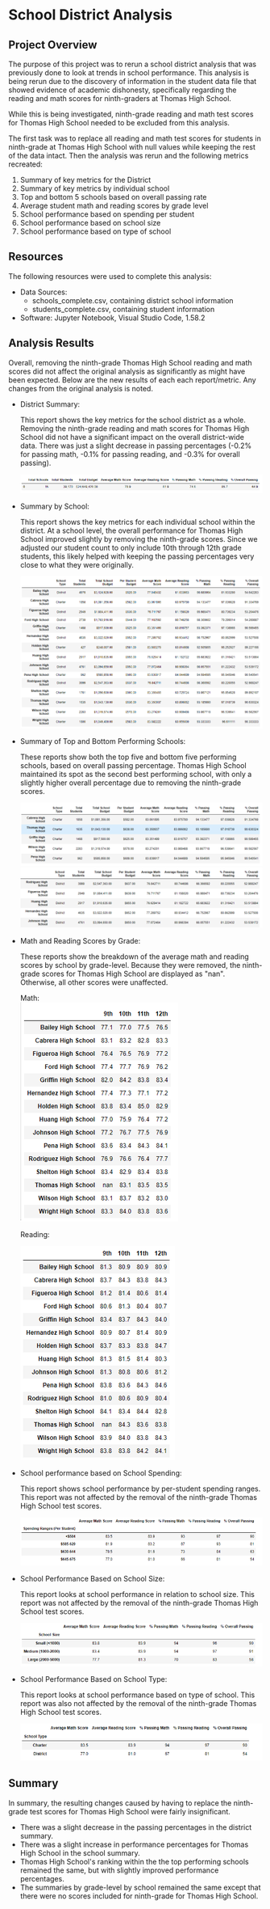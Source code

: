 # School District Analysis

## Project Overview
The purpose of this project was to rerun a school district analysis that was previously done to look at trends in school performance.  This analysis is being rerun due to the discovery of information in the student data file that showed evidence of academic dishonesty, specifically regarding the reading and math scores for ninth-graders at Thomas High School.  

While this is being investigated, ninth-grade reading and math test scores for Thomas High School needed to be excluded from this analysis. 

The first task was to replace all reading and math test scores for students in ninth-grade at Thomas High School with null values while keeping the rest of the data intact.  Then the analysis was rerun and the following metrics recreated: 

1.  Summary of key metrics for the District
1.  Summary of key metrics by individual school
1.  Top and bottom 5 schools based on overall passing rate
1.  Average student math and reading scores by grade level
1.  School performance based on spending per student
1.  School performance based on school size
1.  School performance based on type of school


##  Resources
The following resources were used to complete this analysis:
- Data Sources:  
    - schools_complete.csv, containing district school information
    - students_complete.csv, containing student information
- Software:  Jupyter Notebook, Visual Studio Code, 1.58.2


## Analysis Results
Overall, removing the ninth-grade Thomas High School reading and math scores did not affect the original analysis as significantly as might have been expected.  Below are the new results of each each report/metric.  Any changes from the original analysis is noted.

- District Summary:  
    
    This report shows the key metrics for the school district as a whole.  Removing the ninth-grade reading and math scores for Thomas High School did not have a significant impact on the overall district-wide data.  There was just a slight decrease in passing percentages (-0.2% for passing math, -0.1% for passing reading, and -0.3% for overall passing).  

    ![District_Summary_updated.PNG](https://github.com/adbauer06/School_District_Analysis/blob/main/Resources/District_Summary_updated.PNG)
       
    
- Summary by School: 
    
    This report shows the key metrics for each individual school within the district.  At a school level, the overall performance for Thomas High School improved slightly by removing the ninth-grade scores.  Since we adjusted our student count to only include 10th through 12th grade students, this likely helped with keeping the passing percentages very close to what they were originally.

    ![School_Summary_updated](https://github.com/adbauer06/School_District_Analysis/blob/main/Resources/School_Summary_updated.PNG)

    
- Summary of Top and Bottom Performing Schools:
    
    These reports show both the top five and bottom five performing schools, based on overall passing percentage.  Thomas High School maintained its spot as the second best performing school, with only a slightly higher overall percentage due to removing the ninth-grade scores.
 
    ![Top_5_Schools_updated](https://github.com/adbauer06/School_District_Analysis/blob/main/Resources/Top_5_Schools_updated.PNG)
    ![Bottom_5_Schools_updated](https://github.com/adbauer06/School_District_Analysis/blob/main/Resources/Bottom_5_Schools_updated.PNG)

    
- Math and Reading Scores by Grade:
    
    These reports show the breakdown of the average math and reading scores by school by grade-level.  Because they were removed, the ninth-grade scores for Thomas High School are displayed as "nan".  Otherwise, all other scores were unaffected.

    Math:     
    ![Math_Scores_by_Grade_updated](https://github.com/adbauer06/School_District_Analysis/blob/main/Resources/Math_Scores_by_Grade_updated.PNG)
    
    Reading:
    
    ![Reading_Scores_by_Grade_updated](https://github.com/adbauer06/School_District_Analysis/blob/main/Resources/Reading_Scores_by_Grade_updated.PNG)
    

    
- School performance based on School Spending:

    This report shows school performance by per-student spending ranges.  This report was not affected by the removal of the ninth-grade Thomas High School test scores.

    ![Scores_by_School_Spending_updated](https://github.com/adbauer06/School_District_Analysis/blob/main/Resources/Scores_by_School_Spending_updated.PNG)

    
- School Performance Based on School Size:

    This report looks at school performance in relation to school size.  This report was not affected by the removal of the ninth-grade Thomas High School test scores.

    ![Scores_by_School_Size_updated](https://github.com/adbauer06/School_District_Analysis/blob/main/Resources/Scores_by_School_Size_updated.PNG)

- School Performance Based on School Type:

    This report looks at school performance based on type of school.  This report was also not affected by the removal of the ninth-grade Thomas High School test scores.

    ![Scores_by_School_Type_updated](https://github.com/adbauer06/School_District_Analysis/blob/main/Resources/Scores_by_School_Type_updated.PNG)



 ## Summary
 In summary, the resulting changes caused by having to replace the ninth-grade test scores for Thomas High School were fairly insignificant.  
 - There was a slight decrease in the passing percentages in the district summary. 
 - There was a slight increase in performance percentages for Thomas High School in the school summary.  
 - Thomas High School's ranking within the the top performing schools remained the same, but with slightly improved performance percentages.  
 - The summaries by grade-level by school remained the same except that there were no scores included for ninth-grade for Thomas High School. 
 
